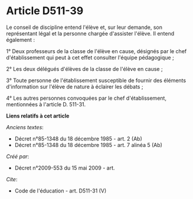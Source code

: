 # Article D511-39

Le conseil de discipline entend l'élève et, sur leur demande, son représentant légal et la personne chargée d'assister
l'élève. Il entend également : 

1° Deux professeurs de la classe de l'élève en cause, désignés par le chef d'établissement qui peut à cet effet consulter
l'équipe pédagogique ; 

2° Les deux délégués d'élèves de la classe de l'élève en cause ; 

3° Toute personne de l'établissement susceptible de fournir des éléments d'information sur l'élève de nature à éclairer les
débats ; 

4° Les autres personnes convoquées par le chef d'établissement, mentionnées à l'article D. 511-31.

**Liens relatifs à cet article**

_Anciens textes_:

  - Décret n°85-1348 du 18 décembre 1985 - art. 2 (Ab)
  - Décret n°85-1348 du 18 décembre 1985 - art. 7 alinéa 5 (Ab)

_Créé par_:

  - Décret n°2009-553 du 15 mai 2009 - art.

_Cite_:

  - Code de l'éducation - art. D511-31 (V)
